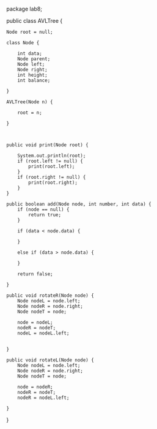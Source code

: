package lab8;

public class AVLTree {

	Node root = null;

	class Node {

		int data;
		Node parent;
		Node left;
		Node right;
		int height;
		int balance;

	}

	AVLTree(Node n) {

		root = n;

	}


	
	public void print(Node root) {
		
		System.out.println(root);
		if (root.left != null) {
			print(root.left);
		}
		if (root.right != null) {
			print(root.right);
		}
	}
	
	public boolean add(Node node, int number, int data) {
		if (node == null) {
			return true;
		}
	
		if (data < node.data) {
			
		}
		
		else if (data > node.data) {
			
		}
			
		return false;
		
	}
	
	public void rotateR(Node node) {
		Node nodeL = node.left;
		Node nodeR = node.right;
		Node nodeT = node;
		
		node = nodeL;
		nodeR = nodeT;
		nodeL = nodeL.left;
		
		
	}
	
	public void rotateL(Node node) {
		Node nodeL = node.left;
		Node nodeR = node.right;
		Node nodeT = node;
		
		node = nodeR;
		nodeR = nodeT;
		nodeR = nodeL.left;
		
	}

}
